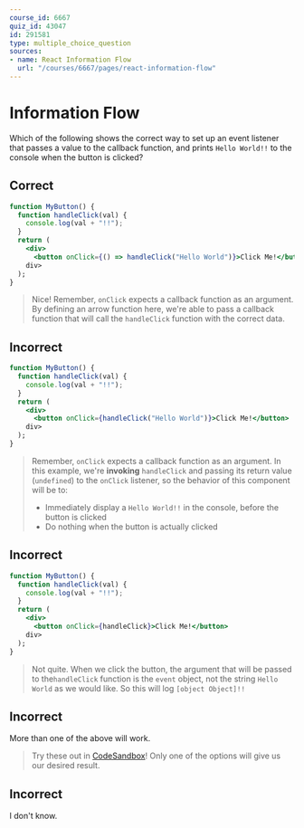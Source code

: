 ```yaml
---
course_id: 6667
quiz_id: 43047
id: 291581
type: multiple_choice_question
sources:
- name: React Information Flow
  url: "/courses/6667/pages/react-information-flow"
---
```


# Information Flow

Which of the following shows the correct way to set up an event listener that
passes a value to the callback function, and prints `Hello World!!` to the
console when the button is clicked?

## Correct

```jsx
function MyButton() {
  function handleClick(val) {
    console.log(val + "!!");
  }
  return (
    <div>
      <button onClick={() => handleClick("Hello World")}>Click Me!</button>
    div>
  );
}
```

> Nice! Remember, `onClick` expects a callback function as an argument. By
> defining an arrow function here, we're able to pass a callback function that
> will call the `handleClick` function with the correct data.

## Incorrect

```jsx
function MyButton() {
  function handleClick(val) {
    console.log(val + "!!");
  }
  return (
    <div>
      <button onClick={handleClick("Hello World")}>Click Me!</button>
    div>
  );
}
```

> Remember, `onClick` expects a callback function as an argument. In this example,
> we're **invoking** `handleClick` and passing its return value (`undefined`) to
> the `onClick` listener, so the behavior of this component will be to:
> 
> - Immediately display a `Hello World!!` in the console, before the button is clicked
> - Do nothing when the button is actually clicked

## Incorrect

```jsx
function MyButton() {
  function handleClick(val) {
    console.log(val + "!!");
  }
  return (
    <div>
      <button onClick={handleClick}>Click Me!</button>
    div>
  );
}
```

> Not quite. When we click the button, the argument that will be passed to
> the`handleClick` function is the `event` object, not the string `Hello World` as
> we would like. So this will log `[object Object]!!`

## Incorrect

More than one of the above will work.

> Try these out in [CodeSandbox](https://codesandbox.io/s/react-new)! Only one of
> the options will give us our desired result.

## Incorrect

I don't know.
